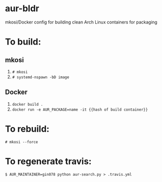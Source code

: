 # aur-bldr
mkosi/Docker config for building clean Arch Linux containers for packaging

# To build:
## mkosi

1. `# mkosi`
1. `# systemd-nspawn -bD image`

## Docker

1. `docker build .`
1. `docker run -e AUR_PACKAGE=name -it {{hash of build container}}`

# To rebuild:
`# mkosi --force`

# To regenerate travis:
`$ AUR_MAINTAINER=gin078 python aur-search.py > .travis.yml`
